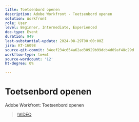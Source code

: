 ```yaml
---
title: Toetsenbord openen
description: Adobe Workfront - Toetsenbord openen
solution: Workfront
role: User
level: Beginner, Intermediate, Experienced
doc-type: Event
duration: 949
last-substantial-update: 2024-08-29T00:00:00Z
jira: KT-16098
source-git-commit: 34eef234c654a62ad30929b99dcb4d09af48c29d
workflow-type: tm+mt
source-wordcount: '12'
ht-degree: 0%

---
```



# Toetsenbord openen

Adobe Workfront: Toetsenbord openen

>[!VIDEO](https://video.tv.adobe.com/v/3433193/?learn=on)
